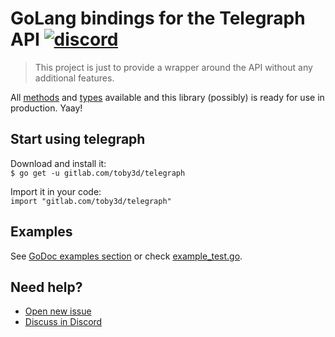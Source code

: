 # GoLang bindings for the Telegraph API [![discord](https://discordapp.com/api/guilds/208605007744860163/widget.png)](https://discord.gg/QJ8z5BN)
> This project is just to provide a wrapper around the API without any additional features.

All [methods](https://toby3d.github.io/telegraph/#available-methods) and [types](https://toby3d.github.io/telegraph/#available-types) available and this library (possibly) is ready for use in production. Yaay!

## Start using telegraph
Download and install it:  
`$ go get -u gitlab.com/toby3d/telegraph`

Import it in your code:  
`import "gitlab.com/toby3d/telegraph"`

## Examples
See [GoDoc examples section](https://godoc.org/gitlab.com/toby3d/telegraph#pkg-examples) or check [example_test.go](/example_test.go).

## Need help?
- [Open new issue](https://gitlab.com/toby3d/telegraph/issues/new)
- [Discuss in Discord](https://discord.gg/QJ8z5BN)